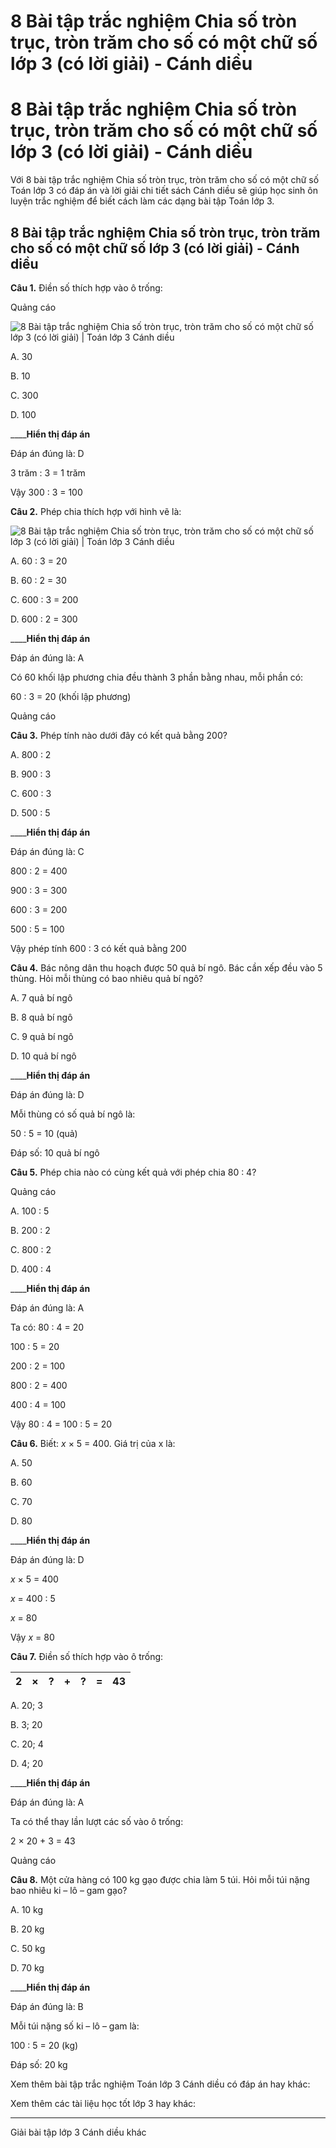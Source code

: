 # 8 Bài tập trắc nghiệm Chia số tròn trục, tròn trăm cho số có một chữ số lớp 3 (có lời giải) - Cánh diều

# 8 Bài tập trắc nghiệm Chia số tròn trục, tròn trăm cho số có một chữ số lớp 3 (có lời giải) - Cánh diều

Với 8 bài tập trắc nghiệm Chia số tròn trục, tròn trăm cho số có một chữ số Toán lớp 3 có đáp án và lời giải chi tiết sách Cánh diều sẽ giúp học sinh ôn luyện trắc nghiệm để biết cách làm các dạng bài tập Toán lớp 3.

## 8 Bài tập trắc nghiệm Chia số tròn trục, tròn trăm cho số có một chữ số lớp 3 (có lời giải) - Cánh diều

**Câu 1.** Điền số thích hợp vào ô trống:

Quảng cáo

![8 Bài tập trắc nghiệm Chia số tròn trục, tròn trăm cho số có một chữ số lớp 3 \(có lời giải\) | Toán lớp 3 Cánh diều](https://vietjack.com/toan-3-cd/images/trac-nghiem-chia-so-tron-chuc-tron-tram-cho-so-co-mot-chu-so-a.PNG)

A. 30

B. 10

C. 300

D. 100

____**Hiển thị đáp án**

Đáp án đúng là: D

3 trăm : 3 = 1 trăm

Vậy 300 : 3 = 100

**Câu 2.** Phép chia thích hợp với hình vẽ là:

![8 Bài tập trắc nghiệm Chia số tròn trục, tròn trăm cho số có một chữ số lớp 3 \(có lời giải\) | Toán lớp 3 Cánh diều](https://vietjack.com/toan-3-cd/images/trac-nghiem-chia-so-tron-chuc-tron-tram-cho-so-co-mot-chu-so.PNG)

A. 60 : 3 = 20

B. 60 : 2 = 30

C. 600 : 3 = 200

D. 600 : 2 = 300

____**Hiển thị đáp án**

Đáp án đúng là: A

Có 60 khối lập phương chia đều thành 3 phần bằng nhau, mỗi phần có:

60 : 3 = 20 (khối lập phương)

Quảng cáo

**Câu 3.** Phép tính nào dưới đây có kết quả bằng 200?

A. 800 : 2

B. 900 : 3

C. 600 : 3

D. 500 : 5

____**Hiển thị đáp án**

Đáp án đúng là: C

800 : 2 = 400

900 : 3 = 300

600 : 3 = 200

500 : 5 = 100

Vậy phép tính 600 : 3 có kết quả bằng 200

**Câu 4.** Bác nông dân thu hoạch được 50 quả bí ngô. Bác cần xếp đều vào 5 thùng. Hỏi mỗi thùng có bao nhiêu quả bí ngô? 

A. 7 quả bí ngô

B. 8 quả bí ngô 

C. 9 quả bí ngô

D. 10 quả bí ngô

____**Hiển thị đáp án**

Đáp án đúng là: D 

Mỗi thùng có số quả bí ngô là:

50 : 5 = 10 (quả)

Đáp số: 10 quả bí ngô

**Câu 5.** Phép chia nào có cùng kết quả với phép chia 80 : 4?

Quảng cáo

A. 100 : 5

B. 200 : 2

C. 800 : 2

D. 400 : 4

____**Hiển thị đáp án**

Đáp án đúng là: A

Ta có: 80 : 4 = 20

100 : 5 = 20

200 : 2 = 100

800 : 2 = 400

400 : 4 = 100

Vậy 80 : 4 = 100 : 5 = 20

**Câu 6.** Biết: _x_ × 5 = 400. Giá trị của x là:

A. 50

B. 60

C. 70

D. 80

____**Hiển thị đáp án**

Đáp án đúng là: D

_x_ × 5 = 400

_x_ = 400 : 5

_x_ = 80

Vậy _x_ = 80

**Câu 7.** Điền số thích hợp vào ô trống:

2 |  × |  ? |  + |  ? |  = |  43  
---|---|---|---|---|---|---  
  
A. 20; 3

B. 3; 20

C. 20; 4

D. 4; 20 

____**Hiển thị đáp án**

Đáp án đúng là: A

Ta có thể thay lần lượt các số vào ô trống:

2 × 20 + 3 = 43

Quảng cáo

**Câu 8.** Một cửa hàng có 100 kg gạo được chia làm 5 túi. Hỏi mỗi túi nặng bao nhiêu ki – lô – gam gạo?

A. 10 kg

B. 20 kg

C. 50 kg

D. 70 kg

____**Hiển thị đáp án**

Đáp án đúng là: B

Mỗi túi nặng số ki – lô – gam là:

100 : 5 = 20 (kg)

Đáp số: 20 kg

Xem thêm bài tập trắc nghiệm Toán lớp 3 Cánh diều có đáp án hay khác:

Xem thêm các tài liệu học tốt lớp 3 hay khác:

* * *

Giải bài tập lớp 3 Cánh diều khác
